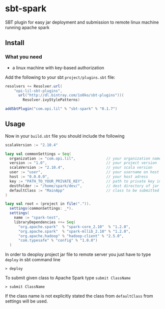 # sbt-spark

SBT plugin for easy jar deployment and submission to remote linux machine running apache spark

## Install

### What you need

- a linux machine with key-based authorization

Add the following to your sbt `project/plugins.sbt` file:

```scala
resolvers += Resolver.url(
	"opi-lil-sbt-plugins", 
	  url("http://dl.bintray.com/1o0ko/sbt-plugins"))(
	    Resolver.ivyStylePatterns)

addSbtPlugin("com.opi.lil" % "sbt-spark" % "0.1.7")
```

## Usage

Now in your `build.sbt` file you should include the following

```scala
scalaVersion := "2.10.4"

lazy val commonSettings = Seq(
  organization := "com.opi.lil",              // your organization name
  version := "1.0",                           // your project version
  scalaVersion := "2.10.4",                   // your scala version
  user := "user",                             // your username on host
  host := "0.0.0.0",                          // your host adress  
  key := "PATH_TO_YOUR_PRIVATE_KEY",          // path to private key in OpenSSH format
  destFolder := "/home/spark/dev/",           // dest directory of jar file
  defaultClass := "MainApp"                   // class to be submitted to apache spark
)

lazy val root = (project in file(".")).
  settings(commonSettings: _*).
  settings(
  	name := "spark-test",  
    libraryDependencies ++= Seq(
      "org.apache.spark"  % "spark-core_2.10"  % "1.2.0", 
      "org.apache.spark"  % "spark-mllib_2.10" % "1.2.0",
      "org.apache.hadoop" % "hadoop-client" % "2.5.0",
      "com.typesafe" % "config" % "1.0.0")  
  )
```

In order to deoploy project jar file to remote server you just have to type `deploy` in sbt command line

    > deploy

To submit given class to Apache Spark type `submit ClassName`   

    > submit ClassName
  
If the class name is not explicitly stated the class from `defaultClass` from settings will be used. 
